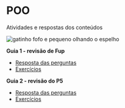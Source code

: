 # POO
Atividades e respostas dos conteúdos

![gatinho fofo e pequeno olhando o espelho]((https://www.google.com/search?sca_esv=558122945&sxsrf=AB5stBi32gEOyLszpxjJL_SjLLDGOCKWOA:1692367501379&q=gatinhos+fofos&tbm=isch&source=lnms&sa=X&ved=2ahUKEwih4P6dsOaAAxWsGrkGHfx8AmQQ0pQJegQICxAB&biw=1536&bih=792&dpr=1.25#imgrc=962nLdz4Eqaf3M)https://www.google.com/search?sca_esv=558122945&sxsrf=AB5stBi32gEOyLszpxjJL_SjLLDGOCKWOA:1692367501379&q=gatinhos+fofos&tbm=isch&source=lnms&sa=X&ved=2ahUKEwih4P6dsOaAAxWsGrkGHfx8AmQQ0pQJegQICxAB&biw=1536&bih=792&dpr=1.25#imgrc=962nLdz4Eqaf3M)

**Guia 1 - revisão de Fup**
+ [Resposta das perguntas](#)
+ [Exercícios](https://github.com/nikki-sl/POO/tree/main/guia1)

**Guia 2 - revisão do P5**
+ [Resposta das perguntas](#)
+ [Exercícios](#)
